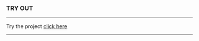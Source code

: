 ### TRY OUT

---

Try the project [click here][link]

---

[link]: https://chaitak-gorai.github.io/learning_javascript/jokes/
